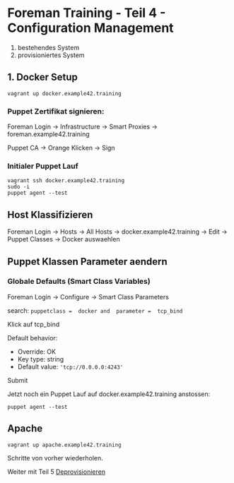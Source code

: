 # Foreman Training - Teil 4 - Configuration Management

1. bestehendes System
2. provisioniertes System

## 1. Docker Setup

    vagrant up docker.example42.training

### Puppet Zertifikat signieren:

Foreman Login -> Infrastructure -> Smart Proxies -> foreman.example42.training

Puppet CA -> Orange Klicken -> Sign

### Initialer Puppet Lauf

    vagrant ssh docker.example42.training
    sudo -i
    puppet agent --test 

## Host Klassifizieren

Foreman Login -> Hosts -> All Hosts -> docker.example42.training -> Edit -> Puppet Classes -> Docker auswaehlen

## Puppet Klassen Parameter aendern

### Globale Defaults (Smart Class Variables)

Foreman Login -> Configure -> Smart Class Parameters

search:  ```puppetclass =  docker and  parameter =  tcp_bind```

Klick auf tcp_bind

Default behavior:
-  Override: OK
-  Key type: string
-  Default value: ```'tcp://0.0.0.0:4243'```

Submit

Jetzt noch ein Puppet Lauf auf docker.example42.training anstossen:

    puppet agent --test

## Apache

    vagrant up apache.example42.training

Schritte von vorher wiederholen.


Weiter mit Teil 5 [Deprovisionieren](../05_deprovisioning)

